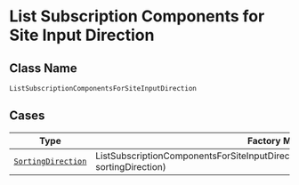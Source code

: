 
# List Subscription Components for Site Input Direction

## Class Name

`ListSubscriptionComponentsForSiteInputDirection`

## Cases

| Type | Factory Method |
|  --- | --- |
| [`SortingDirection`](../../../doc/models/sorting-direction.md) | ListSubscriptionComponentsForSiteInputDirection.FromSortingDirection(SortingDirection sortingDirection) |

